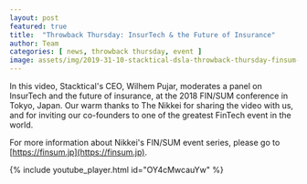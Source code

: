 ```yaml
---
layout: post
featured: true
title:  "Throwback Thursday: InsurTech & the Future of Insurance"
author: Team
categories: [ news, throwback thursday, event ]
image: assets/img/2019-31-10-stacktical-dsla-throwback-thursday-finsum-2018-tokyo.jpg
---
```


In this video, Stacktical's CEO, Wilhem Pujar, moderates a panel on InsurTech and the future of insurance, at the 2018 FIN/SUM conference in Tokyo, Japan. Our warm thanks to The Nikkei for sharing the video with us, and for inviting our co-founders to one of the greatest FinTech event in the world.

For more information about Nikkei's FIN/SUM event series, please go to [https://finsum.jp](https://finsum.jp).

{% include youtube_player.html id="OY4cMwcauYw" %}
